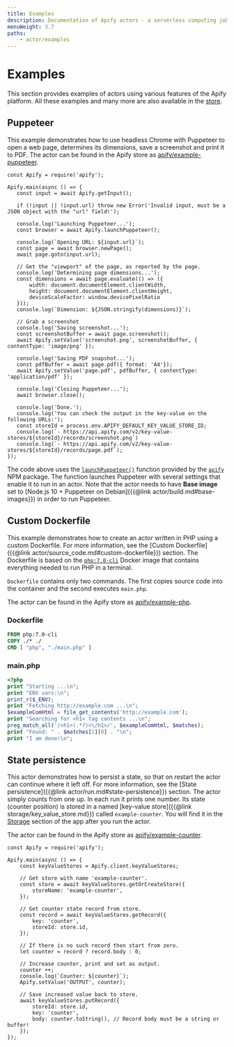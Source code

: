 ```yaml
---
title: Examples
description: Documentation of Apify actors - a serverless computing jobs that enable execution of long-running web scraping and automation tasks in the cloud.
menuWeight: 3.7
paths:
    - actor/examples
---
```


# [](#examples)Examples

This section provides examples of actors using various features of the Apify platform. All these examples and many more are also available in the [store](https://apify.com/store?type=acts&search=user%3Aapify%20example).

## [](#puppeteer)Puppeteer

This example demonstrates how to use headless Chrome with Puppeteer to open a web page, determines its dimensions, save a screenshot and print it to PDF. The actor can be found in the Apify store as [apify/example-puppeteer](https://apify.com/apify/example-puppeteer).

    const Apify = require('apify');

    Apify.main(async () => {
       const input = await Apify.getInput();

       if (!input || !input.url) throw new Error('Invalid input, must be a JSON object with the "url" field!');

       console.log('Launching Puppeteer...');
       const browser = await Apify.launchPuppeteer();

       console.log(`Opening URL: ${input.url}`);
       const page = await browser.newPage();
       await page.goto(input.url);

       // Get the "viewport" of the page, as reported by the page.
       console.log('Determining page dimensions...');
       const dimensions = await page.evaluate(() => ({
           width: document.documentElement.clientWidth,
           height: document.documentElement.clientHeight,
           deviceScaleFactor: window.devicePixelRatio
       }));
       console.log(`Dimension: ${JSON.stringify(dimensions)}`);

       // Grab a screenshot
       console.log('Saving screenshot...');
       const screenshotBuffer = await page.screenshot();
       await Apify.setValue('screenshot.png', screenshotBuffer, { contentType: 'image/png' });

       console.log('Saving PDF snapshot...');
       const pdfBuffer = await page.pdf({ format: 'A4'});
       await Apify.setValue('page.pdf', pdfBuffer, { contentType: 'application/pdf' });

       console.log('Closing Puppeteer...');
       await browser.close();

       console.log('Done.');
       console.log('You can check the output in the key-value on the following URLs:');
       const storeId = process.env.APIFY_DEFAULT_KEY_VALUE_STORE_ID;
       console.log(`- https://api.apify.com/v2/key-value-stores/${storeId}/records/screenshot.png`)
       console.log(`- https://api.apify.com/v2/key-value-stores/${storeId}/records/page.pdf`);
    });

The code above uses the [`launchPuppeteer()`](https://sdk.apify.com/docs/api/apify#apifylaunchpuppeteeroptions) function provided by the [`apify`](https://sdk.apify.com/) NPM package. The function launches Puppeteer with several settings that enable it to run in an actor. Note that the actor needs to have **Base image** set to [Node.js 10 + Puppeteer on Debian]({{@link actor/build.md#base-images}}) in order to run Puppeteer.

## [](#custom-dockerfile)Custom Dockerfile

This example demonstrates how to create an actor written in PHP using a custom Dockerfile. For more information, see the [Custom Dockerfile]({{@link actor/source_code.md#custom-dockerfile}}) section. The Dockerfile is based on the [`php:7.0-cli`](https://hub.docker.com/_/php/) Docker image that contains everything needed to run PHP in a terminal.

`Dockerfile` contains only two commands. The first copies source code into the container and the second executes `main.php`.

The actor can be found in the Apify store as [apify/example-php](https://apify.com/apify/example-php).

### Dockerfile

```dockerfile
FROM php:7.0-cli
COPY ./* ./
CMD [ "php", "./main.php" ]
```

### main.php

```php
<?php
print "Starting ...\n";
print "ENV vars:\n";
print_r($_ENV);
print "Fetching http://example.com ...\n";
$exampleComHtml = file_get_contents('http://example.com');
print "Searching for <h1> tag contents ...\n";
preg_match_all('/<h1>(.*?)<\/h1>/', $exampleComHtml, $matches);
print "Found: " . $matches[1][0] . "\n";
print "I am done!\n";
```

## [](#state-persistence)State persistence

This actor demonstrates how to persist a state, so that on restart the actor can continue where it left off. For more information, see the [State persistence]({{@link actor/run.md#state-persistence}}) section. The actor simply counts from one up. In each run it prints one number. Its state (counter position) is stored in a named [key-value store]({{@link storage/key_value_store.md}}) called `example-counter`. You will find it in the [Storage](https://my.apify.com/key-value-stores) section of the app after you run the actor.

The actor can be found in the Apify store as [apify/example-counter](https://apify.com/apify/example-counter).

    const Apify = require('apify');

    Apify.main(async () => {
        const keyValueStores = Apify.client.keyValueStores;

        // Get store with name 'example-counter'.
        const store = await keyValueStores.getOrCreateStore({
            storeName: 'example-counter',
        });

        // Get counter state record from store.
        const record = await keyValueStores.getRecord({
            key: 'counter',
            storeId: store.id,
        });

        // If there is no such record then start from zero.
        let counter = record ? record.body : 0;

        // Increase counter, print and set as output.
        counter ++;
        console.log(`Counter: ${counter}`);
        Apify.setValue('OUTPUT', counter);

        // Save increased value back to store.
        await keyValueStores.putRecord({
            storeId: store.id,
            key: 'counter',
            body: counter.toString(), // Record body must be a string or buffer!
        });
    });

